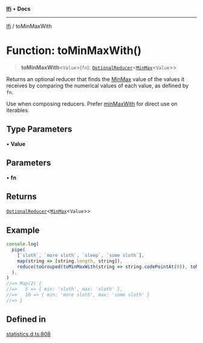 [**lfi**](../readme.md) • **Docs**

***

[lfi](../globals.md) / toMinMaxWith

# Function: toMinMaxWith()

> **toMinMaxWith**\<`Value`\>(`fn`): [`OptionalReducer`](../type-aliases/OptionalReducer.md)\<[`MinMax`](../type-aliases/MinMax.md)\<`Value`\>\>

Returns an optional reducer that finds the [MinMax](../type-aliases/MinMax.md) value of the values
it receives by comparing the numerical values of each value, as defined by
`fn`.

Use when composing reducers. Prefer [minMaxWith](minMaxWith.md) for direct use on
iterables.

## Type Parameters

• **Value**

## Parameters

• **fn**

## Returns

[`OptionalReducer`](../type-aliases/OptionalReducer.md)\<[`MinMax`](../type-aliases/MinMax.md)\<`Value`\>\>

## Example

```js
console.log(
  pipe(
    [`sloth`, `more sloth`, `sleep`, `some sloth`],
    map(string => [string.length, string]),
    reduce(toGrouped(toMinMaxWith(string => string.codePointAt(0)), toMap())),
  ),
)
//=> Map(2) {
//=>   5 => { min: 'sloth', max: 'sloth' },
//=>   10 => { min: 'more sloth', max: 'some sloth' }
//=> }
```

## Defined in

[statistics.d.ts:808](https://github.com/TomerAberbach/lfi/blob/fd6e1ff9d7b7d249090f89ead6d0a30e26aba2e4/src/operations/statistics.d.ts#L808)
